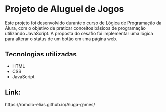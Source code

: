 <h1>Projeto de Aluguel de Jogos</h1>

<p>Este projeto foi desenvolvido durante o curso de Lógica de Programação da Alura, com o objetivo de praticar conceitos básicos de programação utilizando JavaScript.
A proposta do desafio foi implementar uma lógica para alterar o status de um botão em uma página web.</p>

<H2>Tecnologias utilizadas</H2>

  - HTML  
  - CSS  
  - JavaScript  

<H2>Link:</H2>
https://romolo-elias.github.io/Aluga-games/

  
